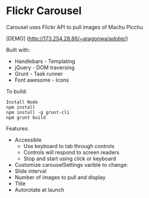 # Flickr Carousel

Carousel uses Flickr API to pull images of Machu Picchu

[DEMO] (http://173.254.28.86/~aragonwa/adobe/)

Built with:
- Handlebars - Templating
- jQuery - DOM traversing
- Grunt - Task runner
- Font awesome - Icons

To build:
```shell
Install Node
npm install
npm install -g grunt-cli
npm grunt build
```

Features:
- Accessible
  - Use keyboard to tab through controls
  - Controls will respond to screen readers
  - Stop and start using click or keyboard
- Customize carouselSettings varible to change:
 - Slide interval
 - Number of images to pull and display
 - Title
 - Autorotate at launch
